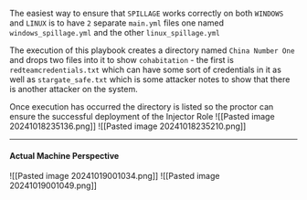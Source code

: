 The easiest way to ensure that `SPILLAGE` works correctly on both `WINDOWS` and `LINUX` is to have `2` separate `main.yml` files one named `windows_spillage.yml` and the other `linux_spillage.yml`

The execution of this playbook creates a directory named `China Number One` and drops two files into it to show `cohabitation`  - the first is `redteamcredentials.txt` which can have some sort of credentials in it as well as `stargate_safe.txt` which is some attacker notes to show that there is another attacker on the system.

Once execution has occurred the directory is listed so the proctor can ensure the successful deployment of the Injector Role
![[Pasted image 20241018235136.png]]
![[Pasted image 20241018235210.png]]

-------------

#### Actual Machine Perspective
![[Pasted image 20241019001034.png]]
![[Pasted image 20241019001049.png]]
